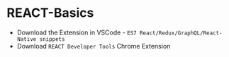 # REACT-Basics

* Download the Extension in VSCode - `ES7 React/Redux/GraphQL/React-Native snippets`
* Download `REACT Developer Tools` Chrome Extension
